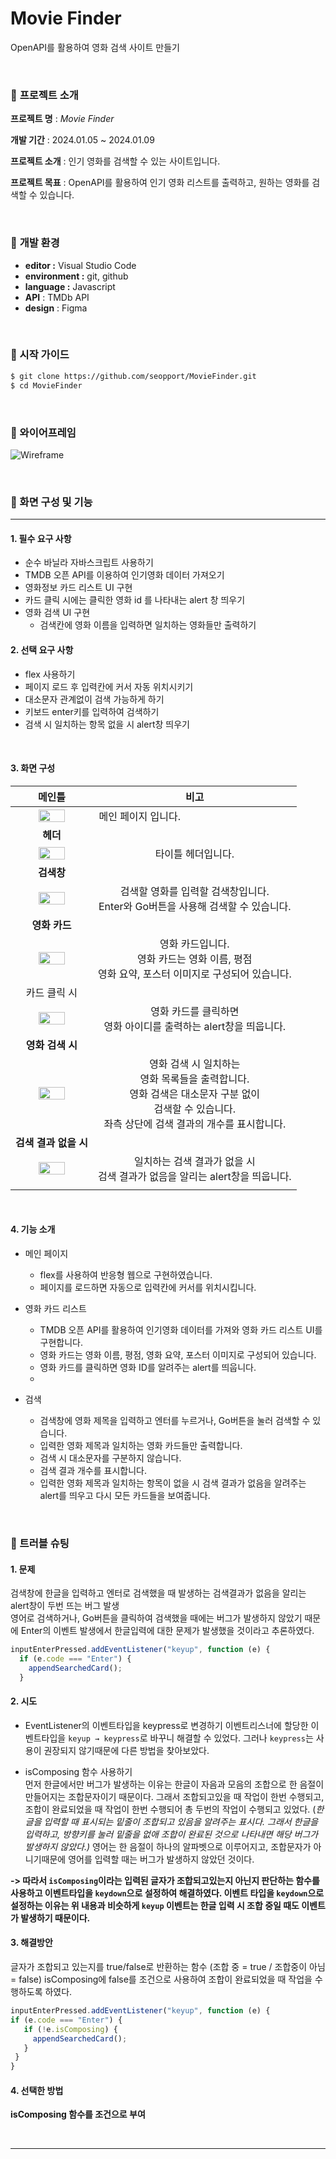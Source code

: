 # Movie Finder
OpenAPI를 활용하여 영화 검색 사이트 만들기

<br>



### 🔽 **프로젝트 소개**


**프로젝트 명** : *Movie Finder*

**개발 기간** : 2024.01.05 ~ 2024.01.09

**프로젝트 소개** : 인기 영화를 검색할 수 있는 사이트입니다.

**프로젝트 목표** : OpenAPI를 활용하여 인기 영화 리스트를 출력하고, 원하는 영화를 검색할 수 있습니다.

<br>

### 🔽  **개발 환경**

- **editor :** Visual Studio Code
- **environment :** git, github
- **language :** Javascript
- **API** : TMDb API
- **design** : Figma



<br>


### **🔽 시작 가이드**


```bash
$ git clone https://github.com/seopport/MovieFinder.git
$ cd MovieFinder
```

<br>

### **🔽 와이어프레임**
![Wireframe](https://github.com/seopport/MovieFinder/assets/103973797/3574a6a4-a4e0-429f-9864-bcd08bb5b5cf)


<br>

### 🔽 화면 구성 및 기능


------

#### 1. 필수 요구 사항

+ 순수 바닐라 자바스크립트 사용하기
+ TMDB 오픈 API를 이용하여 인기영화 데이터 가져오기
+ 영화정보 카드 리스트 UI 구현
+ 카드 클릭 시에는 클릭한 영화 id 를 나타내는 alert 창 띄우기
+ 영화 검색 UI 구현
  + 검색칸에 영화 이름을 입력하면 일치하는 영화들만 출력하기


#### 2. 선택 요구 사항

+ flex 사용하기
+ 페이지 로드 후 입력칸에 커서 자동 위치시키기
+ 대소문자 관계없이 검색 가능하게 하기
+ 키보드 enter키를 입력하여 검색하기
+ 검색 시 일치하는 항목 없을 시 alert창 띄우기


<br>

#### 3. 화면 구성

|                            메인틀                            |                           비고                             |
| :----------------------------------------------------------: | :----------------------------------------------------------: |
| <img src="https://github.com/seopport/MovieFinder/assets/103973797/905fd8a3-4c05-4d06-a3c1-c41822e92eea" style="width: 60%;" /> |                     메인 페이지 입니다.  &nbsp;&nbsp;&nbsp;&nbsp;&nbsp;&nbsp;&nbsp;&nbsp;&nbsp;&nbsp;&nbsp;&nbsp;&nbsp;&nbsp;&nbsp;&nbsp;&nbsp;&nbsp;&nbsp;&nbsp;&nbsp;&nbsp;&nbsp;&nbsp;&nbsp;&nbsp;&nbsp;&nbsp;&nbsp;&nbsp;&nbsp;&nbsp;&nbsp;&nbsp;&nbsp;&nbsp;&nbsp;&nbsp;&nbsp;&nbsp;                    |
|                             **헤더**                             |                                                              |
| <img src="https://github.com/seopport/MovieFinder/assets/103973797/7eccbdde-29af-47f0-8412-b30d75aea115" style="width: 60%;" /> |              타이틀 헤더입니다.              |
|                          **검색창**                          |                                                              |
|<img src="https://github.com/seopport/MovieFinder/assets/103973797/b2eaa8ed-b8e7-4c2f-a82c-41b24c0833c5" style="width: 60%;" />| 검색할 영화를 입력할 검색창입니다.<br />Enter와 Go버튼을 사용해 검색할 수 있습니다. |
|                        **영화 카드**                         |                                                              |
| <img src="https://github.com/seopport/MovieFinder/assets/103973797/a311ddd9-d360-41bd-8467-a2242cd28fe3" style="width: 60%;" /> | 영화 카드입니다.<br />영화 카드는 영화 이름, 평점<br />영화 요약, 포스터 이미지로 구성되어 있습니다. |
|                         카드 클릭 시                         |                                                              |
| <img src="https://github.com/seopport/MovieFinder/assets/103973797/09242e7c-d347-4620-84a7-97dc7e3e0b76" style="width: 60%;" /> | 영화 카드를 클릭하면<br />영화 아이디를 출력하는 alert창을 띄웁니다. |
|                       **영화 검색 시**                       |                                                              |
| <img src="https://github.com/seopport/MovieFinder/assets/103973797/972c716c-4809-4dce-88a2-979968b2e25e" style="width: 60%;" /> | 영화 검색 시 일치하는 <br />영화 목록들을 출력합니다.<br />영화 검색은 대소문자 구분 없이<br />검색할 수 있습니다.<br>좌측 상단에 검색 결과의 개수를 표시합니다. |
|                    **검색 결과 없을 시**                     |                                                              |
| <img src="https://github.com/seopport/MovieFinder/assets/103973797/68ba98d1-9c1a-489e-87c2-00ea2119fd7c" style="width: 60%;" /> | 일치하는 검색 결과가 없을 시<br />검색 결과가 없음을 알리는 alert창을 띄웁니다. |
|                                                              |                                                              |




<br>

#### 4. 기능 소개

+ 메인 페이지
  + flex를 사용하여 반응형 웹으로 구현하였습니다.
  + 페이지를 로드하면 자동으로 입력칸에 커서를 위치시킵니다.

+ 영화 카드 리스트
  + TMDB 오픈 API를 활용하여 인기영화 데이터를 가져와 영화 카드 리스트 UI를 구현합니다.
  + 영화 카드는 영화 이름, 평점, 영화 요약, 포스터 이미지로 구성되어 있습니다.
  + 영화 카드를 클릭하면 영화 ID를 알려주는 alert를 띄웁니다.
  + 
+ 검색
  + 검색창에 영화 제목을 입력하고 엔터를 누르거나, Go버튼을 눌러 검색할 수 있습니다.
  + 입력한 영화 제목과 일치하는 영화 카드들만 출력합니다.
  + 검색 시 대소문자를 구분하지 않습니다.
  + 검색 결과 개수를 표시합니다.
  + 입력한 영화 제목과 일치하는 항목이 없을 시 검색 결과가 없음을 알려주는 alert를 띄우고 다시 모든 카드들을 보여줍니다.
    


<br>

### 🚦 트러블 슈팅
                                                                                                                                                                                                                            
  #### **1. 문제**
  
  검색창에 한글을 입력하고 엔터로 검색했을 때 발생하는 검색결과가 없음을 알리는 alert창이 두번 뜨는 버그 발생<br>
  영어로 검색하거나, Go버튼을 클릭하여 검색했을 때에는 버그가 발생하지 않았기 때문에 Enter의 이벤트 발생에서 한글입력에 대한 문제가 발생했을 것이라고 추론하였다.
  
  ```jsx
  inputEnterPressed.addEventListener("keyup", function (e) {
    if (e.code === "Enter") {
      appendSearchedCard();
    }
  ```

  
  #### **2. 시도**
  - EventListener의 이벤트타입을 keypress로 변경하기
  이벤트리스너에 할당한 이벤트타입을 `keyup → keypress`로 바꾸니 해결할 수 있었다. 그러나  `keypress`는 사용이 권장되지 않기때문에 다른 방법을 찾아보았다.
  
  - isComposing 함수 사용하기<br>
  먼저 한글에서만 버그가 발생하는 이유는 한글이 자음과 모음의 조합으로 한 음절이 만들어지는 조합문자이기 때문이다. 그래서 조합되고있을 때 작업이 한번 수행되고, 조합이 완료되었을 때 작업이 한번 수행되어 총 두번의 작업이 수행되고 있었다. (*한글을 입력할 때 표시되는 밑줄이 조합되고 있음을 알려주는 표시다. 그래서 한글을 입력하고, 방향키를 눌러 밑줄을 없애 조합이 완료된 것으로 나타내면 해당 버그가 발생하지 않았다.)*
  영어는 한 음절이 하나의 알파벳으로 이루어지고, 조합문자가 아니기때문에 영어를 입력할 때는 버그가 발생하지 않았던 것이다.
  
  **-> 따라서 `isComposing`이라는 입력된 글자가 조합되고있는지 아닌지 판단하는 함수를 사용하고 이벤트타입을 `keydown`으로 설정하여 해결하였다.
  이벤트 타입을 `keydown`으로 설정하는 이유는 위 내용과 비슷하게 `keyup` 이벤트는 한글 입력 시 조합 중일 때도 이벤트가 발생하기 때문이다.**


  
  #### **3. 해결방안**
  
  글자가 조합되고 있는지를 true/false로 반환하는 함수
  (조합 중 = true / 조합중이 아님 = false)
  isComposing에 false를 조건으로 사용하여 조합이 완료되었을 때 작업을 수행하도록 하였다.

   ```jsx
inputEnterPressed.addEventListener("keyup", function (e) {
   if (e.code === "Enter") {
      if (!e.isComposing) {
        appendSearchedCard();
      }
    }
}
  ```


  #### **4. 선택한 방법**
  
  **isComposing 함수를 조건으로 부여**

<br>

***
